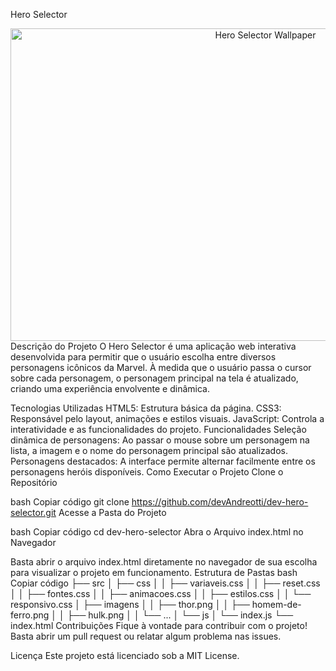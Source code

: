 Hero Selector
<div align="center">
  <img src="https://example.com/hero-image.jpg" alt="Hero Selector Wallpaper" width="800" height="500"/>
</div>
Descrição do Projeto
O Hero Selector é uma aplicação web interativa desenvolvida para permitir que o usuário escolha entre diversos personagens icônicos da Marvel. À medida que o usuário passa o cursor sobre cada personagem, o personagem principal na tela é atualizado, criando uma experiência envolvente e dinâmica.

Tecnologias Utilizadas
HTML5: Estrutura básica da página.
CSS3: Responsável pelo layout, animações e estilos visuais.
JavaScript: Controla a interatividade e as funcionalidades do projeto.
Funcionalidades
Seleção dinâmica de personagens: Ao passar o mouse sobre um personagem na lista, a imagem e o nome do personagem principal são atualizados.
Personagens destacados: A interface permite alternar facilmente entre os personagens heróis disponíveis.
Como Executar o Projeto
Clone o Repositório

bash
Copiar código
git clone https://github.com/devAndreotti/dev-hero-selector.git
Acesse a Pasta do Projeto

bash
Copiar código
cd dev-hero-selector
Abra o Arquivo index.html no Navegador

Basta abrir o arquivo index.html diretamente no navegador de sua escolha para visualizar o projeto em funcionamento.
Estrutura de Pastas
bash
Copiar código
├── src
│   ├── css
│   │   ├── variaveis.css
│   │   ├── reset.css
│   │   ├── fontes.css
│   │   ├── animacoes.css
│   │   ├── estilos.css
│   │   └── responsivo.css
│   ├── imagens
│   │   ├── thor.png
│   │   ├── homem-de-ferro.png
│   │   ├── hulk.png
│   │   └── ...
│   └── js
│       └── index.js
└── index.html
Contribuições
Fique à vontade para contribuir com o projeto! Basta abrir um pull request ou relatar algum problema nas issues.

Licença
Este projeto está licenciado sob a MIT License.
